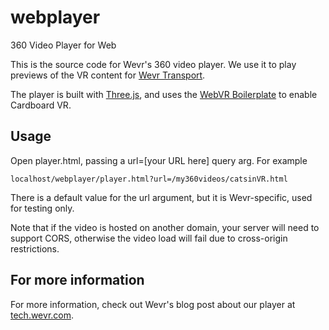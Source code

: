 # webplayer
360 Video Player for Web

This is the source code for Wevr's 360 video player. We use it to play previews of the VR content for [Wevr Transport](http://transport.wevr.com/ "Transport").

The player is built with [Three.js](https://github.com/mrdoob/three.js/), and uses the [WebVR Boilerplate](https://github.com/borismus/webvr-boilerplate) to enable Cardboard VR.

## Usage

Open player.html, passing a url=[your URL here] query arg. For example

```
localhost/webplayer/player.html?url=/my360videos/catsinVR.html
```

There is a default value for the url argument, but it is Wevr-specific, used for testing only.

Note that if the video is hosted on another domain, your server will need to support CORS, otherwise the video load will fail due to cross-origin restrictions.

## For more information

For more information, check out Wevr's blog post about our player at [tech.wevr.com](http://tech.wevr.com/?p=13).
